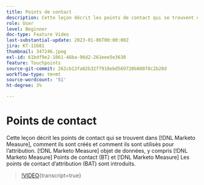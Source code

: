 ```yaml
---
title: Points de contact
description: Cette leçon décrit les points de contact qui se trouvent dans [!DNL Marketo Measure], how they are created, and how they are used for attribution. [!DNL Marketo Measure] objet de données, y compris [!DNL Marketo Measure] Points de contact (BT) et [!DNL Marketo Measure] Les points de contact d’attribution (BAT) sont introduits.
role: User
level: Beginner
doc-type: Feature Video
last-substantial-update: 2023-01-06T00:00:00Z
jira: KT-11681
thumbnail: 347246.jpeg
exl-id: 61bdf9e2-1861-46ba-96d2-261eee5e3630
feature: Touchpoints
source-git-commit: 262cb13fa02b32f7918ebd569720b80078c2b28d
workflow-type: tm+mt
source-wordcount: '51'
ht-degree: 3%

---
```


# Points de contact

Cette leçon décrit les points de contact qui se trouvent dans [!DNL Marketo Measure], comment ils sont créés et comment ils sont utilisés pour l’attribution. [!DNL Marketo Measure] objet de données, y compris [!DNL Marketo Measure] Points de contact (BT) et [!DNL Marketo Measure] Les points de contact d’attribution (BAT) sont introduits.

>[!VIDEO](https://video.tv.adobe.com/v/347246/?learn=on){transcript=true}
